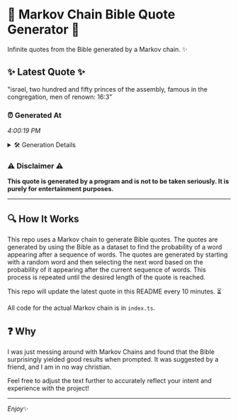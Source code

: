 # 📖 Markov Chain Bible Quote Generator 📖

Infinite quotes from the Bible generated by a Markov chain. ✨

## ✨ Latest Quote ✨
"israel, two hundred and fifty princes of the assembly, famous in the congregation, men of renown: 16:3"

### ⏰ Generated At
*4:00:19 PM*

<details>
    <summary>🛠️ Generation Details</summary>
    <p>
        <strong>🌱 Seed:</strong> israel,<br>
        <strong>🔄 Iterations:</strong> 16<br>
        <strong>📜 Context History:</strong><br>[ israel, ]: two<br>[ israel,, two ]: hundred<br>[ israel,, two, hundred ]: and<br>[ israel,, two, hundred, and ]: fifty<br>[ israel,, two, hundred, and, fifty ]: princes<br>[ israel,, two, hundred, and, fifty, princes ]: of<br>[ two, hundred, and, fifty, princes, of ]: the<br>[ hundred, and, fifty, princes, of, the ]: assembly,<br>[ and, fifty, princes, of, the, assembly, ]: famous<br>[ fifty, princes, of, the, assembly,, famous ]: in<br>[ princes, of, the, assembly,, famous, in ]: the<br>[ of, the, assembly,, famous, in, the ]: congregation,<br>[ the, assembly,, famous, in, the, congregation, ]: men<br>[ assembly,, famous, in, the, congregation,, men ]: of<br>[ famous, in, the, congregation,, men, of ]: renown:<br>[ in, the, congregation,, men, of, renown: ]: 16:3<br>
    </p>
</details>

### ⚠️ Disclaimer ⚠️
**This quote is generated by a program and is not to be taken seriously. It is purely for entertainment purposes.**

---

## 🔍 How It Works

This repo uses a Markov chain to generate Bible quotes. The quotes are generated by using the Bible as a dataset to find the probability of a word appearing after a sequence of words. The quotes are generated by starting with a random word and then selecting the next word based on the probability of it appearing after the current sequence of words. This process is repeated until the desired length of the quote is reached.

This repo will update the latest quote in this README every 10 minutes. ⏳

All code for the actual Markov chain is in `index.ts`.

## ❓ Why

I was just messing around with Markov Chains and found that the Bible surprisingly yielded good results when prompted. 
It was suggested by a friend, and I am in no way christian.

Feel free to adjust the text further to accurately reflect your intent and experience with the project!

---

*Enjoy*✨
